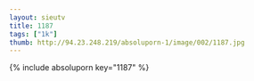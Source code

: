 ```yaml
--- 
layout: sieutv
title: 1187
tags: ["1k"]
thumb: http://94.23.248.219/absoluporn-1/image/002/1187.jpg
---
```

{% include absoluporn key="1187" %} 
